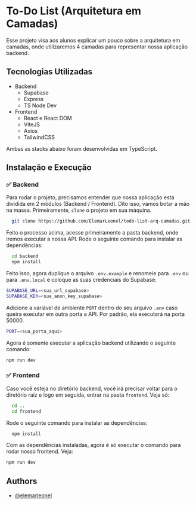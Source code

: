 # To-Do List (Arquitetura em Camadas)

Esse projeto visa aos alunos explicar um pouco sobre a arquitetura em camadas, onde utilizaremos 4 camadas para representar nossa aplicação backend.

## Tecnologias Utilizadas

- Backend
  - Supabase
  - Express
  - TS Node Dev
- Frontend
  - React e React DOM
  - ViteJS
  - Axios
  - TailwindCSS

Ambas as stacks abaixo foram desenvolvidas em TypeScript.

## Instalação e Execução

### ✅ Backend

Para rodar o projeto, precisamos entender que nossa aplicação está dividida em 2 módulos (Backend / Frontend). Dito isso, vamos botar a mão na massa. Primeiramente, `clone` o projeto em sua máquina.

```bash
  git clone https://github.com/ElemarLeonel/todo-list-arq-camadas.git
```

Feito o processo acima, acesse primeiramente a pasta backend, onde iremos executar a nossa API. Rode o seguinte comando para instalar as dependências:

```bash
  cd backend
  npm install
```

Feito isso, agora duplique o arquivo `.env.example` e renomeie para `.env` ou para `.env.local` e coloque as suas credenciais do Supabase:

```bash
SUPABASE_URL=<sua_url_supabase>
SUPABASE_KEY=<sua_anon_key_supabase>
```

Adicione a variável de ambiente `PORT` dentro do seu arquivo `.env` caso queira executar em outra porta a API. Por padrão, ela executará na porta 50000.

```bash
PORT=<sua_porta_aqui>
```

Agora é somente executar a aplicação backend utilizando o seguinte comando:

```bash
npm run dev
```

### ✅ Frontend

Caso você esteja no diretório backend, você irá precisar voltar para o diretório raíz e logo em seguida, entrar na pasta `frontend`. Veja só:

```bash
  cd ..
  cd frontend
```

Rode o seguinte comando para instalar as dependências:

```bash
  npm install
```

Com as dependências instaladas, agora é só executar o comando para rodar nosso frontend. Veja:

```bash
npm run dev
```

## Authors

- [@elemarleonel](https://github.com/ElemarLeonel/)
